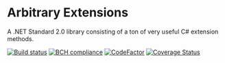 # Arbitrary Extensions

A .NET Standard 2.0 library consisting of a ton of very useful C# extension methods.


[![Build status](https://ci.appveyor.com/api/projects/status/5i2gmikvtr3fiyw9/branch/master?svg=true)](https://ci.appveyor.com/project/arbitrarybytes/arbitrary-extensions/branch/master) [![BCH compliance](https://bettercodehub.com/edge/badge/arbitrarybytes/arbitrary-extensions?branch=master)](https://bettercodehub.com/)
[![CodeFactor](https://www.codefactor.io/repository/github/arbitrarybytes/arbitrary-extensions/badge)](https://www.codefactor.io/repository/github/arbitrarybytes/arbitrary-extensions)
[![Coverage Status](https://coveralls.io/repos/github/arbitrarybytes/arbitrary-extensions/badge.svg?branch=master)](https://coveralls.io/github/arbitrarybytes/arbitrary-extensions?branch=master)

